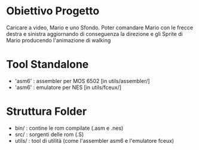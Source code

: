 # Obiettivo Progetto
Caricare a video, Mario e uno Sfondo. Poter comandare Mario con le frecce destra e sinistra aggiornando di conseguenza la direzione e gli Sprite di Mario producendo l'animazione di walking

# Tool Standalone
* 'asm6'  : assembler per MOS 6502 [in utils/assembler/]
* 'asm6'  : emulatore per NES      [in utils/fceux/]

# Struttura Folder
* bin/   : contine le rom compilate (.asm e .nes)
* src/   : sorgenti delle rom (.S)
* utils/ : tool di utilità (come l'assembler asm6 e l'emulatore fceux)
